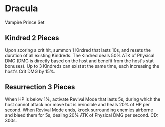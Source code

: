 # Dracula

Vampire Prince Set

## Kindred 2 Pieces

Upon scoring a crit hit, summon 1 Kindred that lasts 10s, and resets the duration of all existing Kindreds. The Kindred deals 50% ATK of Physical DMG (DMG is directly based on the host and benefit from the host's stat bonuses). Up to 3 Kindreds can exist at the same time, each increasing the host's Crit DMG by 15%.

## Resurrection 3 Pieces

When HP is below 1%, activate Revival Mode that lasts 5s, during which the host cannot attack nor move but is invincible and heals 20% of HP per second. When Revival Mode ends, knock surrounding enemies airborne and bleed them for 5s, dealing 20% ATK of Physical DMG per second. CD: 300s.
